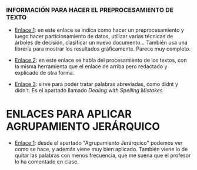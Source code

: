 ### INFORMACIÓN PARA HACER EL PREPROCESAMIENTO DE TEXTO

* [Enlace 1](http://eio.usc.es/pub/mte/descargas/ProyectosFinMaster/Proyecto_1475.pdf): en este enlace se indica como hacer un 
preprocesamiento y luego hacer particionamiento de datos, utilizar varias técnicas de árboles de decisión, clasificar un nuevo documento...
También usa una librería para mostrar los resultados gráficamente. Parece muy completo. 

* [Enlace 2](https://analytics4all.org/2016/12/22/r-text-mining-pre-processing/): en este enlace se habla del procesamiento de los textos,
con la misma herramienta que el enlace de arriba pero redactado y explicado de otra forma.

* [Enlace 3](https://blogs.ubc.ca/coetoolbox/2015/04/27/the-text-mining-tm-package-in-r/): sirve para poder tratar palabras abreviadas, como didnt y didn't. Es el apartado llamado *Dealing with Spelling Mistakes*

# ENLACES PARA APLICAR AGRUPAMIENTO JERÁRQUICO

* [Enlace 1](https://rpubs.com/jboscomendoza/mineria-de-textos-con-r): desde el apartado "Agrupamiento Jerárquico" podemos ver como se hace,
y además viene muy bien aplicado. También viene lo de quitar las palabras con menos frecuencia, que me suena que el profesor lo ha comentado en clase. 



